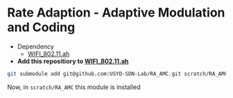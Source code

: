 # Rate Adaption - Adaptive Modulation and Coding
* Dependency
    * [WIFI_802.11.ah](https://github.com/USYD-SDN-Lab/WIFI_802.11.ah)
* **Add this repositiory to [WIFI_802.11.ah](https://github.com/USYD-SDN-Lab/WIFI_802.11.ah)**
```sh
git submodule add git@github.com:USYD-SDN-Lab/RA_AMC.git scratch/RA_AMC
```
Now, in `scratch/RA_AMC` this module is installed
